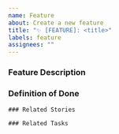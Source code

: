 ```yaml
---
name: Feature
about: Create a new feature
title: "✨ [FEATURE]: <title>"
labels: feature
assignees: ""
---
```


### Feature Description
<!-- Describe what this feature is about and why it is needed. -->

### Definition of Done
<!-- How do we know when the feature is complete and of good quality? -->

```[tasklist]
### Related Stories
```

```[tasklist]
### Related Tasks
```
